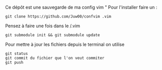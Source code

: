 Ce dépôt est une sauvegarde de ma config vim
"
Pour l'installer faire un :
```
git clone https://github.com/Juw00/confvim .vim
```
Pensez à faire une fois dans le /.vim
```
git submodule init && git submodule update
```
Pour mettre à jour les fichiers depuis le terminal on utilise
```
git status
git commit du fichier que l'on veut commiter
git push
```
